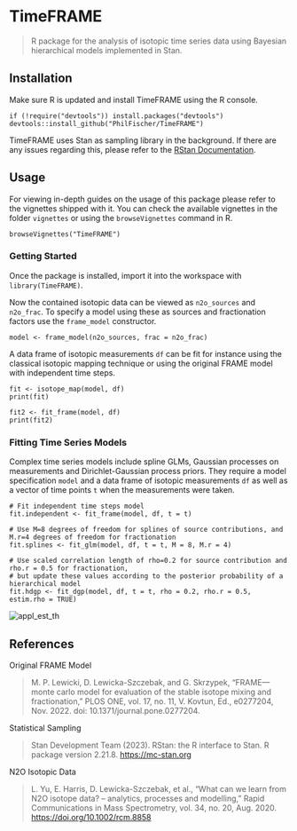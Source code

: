 # TimeFRAME
> R package for the analysis of isotopic time series data using Bayesian hierarchical models implemented in Stan.

## Installation
Make sure R is updated and install TimeFRAME using the R console.
```
if (!require("devtools")) install.packages("devtools") 
devtools::install_github("PhilFischer/TimeFRAME")
```

TimeFRAME uses Stan as sampling library in the background. If there are any issues regarding this, please refer to the [RStan Documentation](https://mc-stan.org/users/interfaces/rstan).

## Usage
For viewing in-depth guides on the usage of this package please refer to the vignettes shipped with it.
You can check the available vignettes in the folder `vignettes` or using the `browseVignettes` command in R.
```
browseVignettes("TimeFRAME")
```

### Getting Started
Once the package is installed, import it into the workspace with `library(TimeFRAME)`.

Now the contained isotopic data can be viewed as `n2o_sources` and `n2o_frac`. To specify a model using these as sources and fractionation factors use the `frame_model` constructor.
```
model <- frame_model(n2o_sources, frac = n2o_frac)
```

A data frame of isotopic measurements `df` can be fit for instance using the classical isotopic mapping technique or using the original FRAME model with independent time steps.
```
fit <- isotope_map(model, df)
print(fit)

fit2 <- fit_frame(model, df)
print(fit2)
```

### Fitting Time Series Models

Complex time series models include spline GLMs, Gaussian processes on measurements and Dirichlet-Gaussian process priors. They require a model specification `model` and a data frame of isotopic measurements `df` as well as a vector of time points `t` when the measurements were taken. 

```
# Fit independent time steps model
fit.independent <- fit_frame(model, df, t = t)

# Use M=8 degrees of freedom for splines of source contributions, and M.r=4 degrees of freedom for fractionation
fit.splines <- fit_glm(model, df, t = t, M = 8, M.r = 4)

# Use scaled correlation length of rho=0.2 for source contribution and rho.r = 0.5 for fractionation, 
# but update these values according to the posterior probability of a hierarchical model
fit.hdgp <- fit_dgp(model, df, t = t, rho = 0.2, rho.r = 0.5, estim.rho = TRUE)
```

![appl_est_th](https://github.com/PhilFischer/TimeFRAME/assets/36499405/9b94e9af-80b4-44c4-80d2-d8a5dcc75e78)

## References

Original FRAME Model
> M. P. Lewicki, D. Lewicka-Szczebak, and G. Skrzypek, “FRAME—monte carlo model for evaluation of the stable isotope mixing and fractionation,” PLOS ONE, vol. 17, no. 11, V. Kovtun, Ed., e0277204, Nov. 2022. doi: 10.1371/journal.pone.0277204.

Statistical Sampling
> Stan Development Team (2023). RStan: the R interface to Stan. R package version 2.21.8. https://mc-stan.org

N2O Isotopic Data
> L. Yu, E. Harris, D. Lewicka-Szczebak, et al., “What can we learn from N2O isotope data? – analytics, processes and modelling,” Rapid Communications in Mass Spectrometry, vol. 34, no. 20, Aug. 2020. https://doi.org/10.1002/rcm.8858
